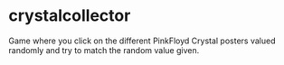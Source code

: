 # crystalcollector

Game where you click on the different PinkFloyd Crystal posters valued randomly and try to match the random value given.

